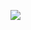 ![](http://github-profile-summary-cards.vercel.app/api/cards/profile-details?username=voyager418&theme=monokai)
